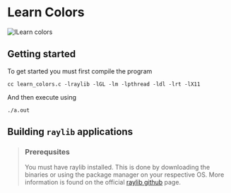 # Learn Colors

![lLearn colors](/resources/learn_colors.gif)

## Getting started

To get started you must first compile the program

```
cc learn_colors.c -lraylib -lGL -lm -lpthread -ldl -lrt -lX11
```
And then execute using
```
./a.out
```

## Building `raylib` applications

> ### Prerequsites
>You must have raylib installed. This is done by downloading the binaries or using the package manager on your respective OS.
> More information is found on the official [raylib github](https://github.com/raysan5/raylib) page.

